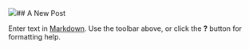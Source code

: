 ![](//assets/media/madeleine.jpg)## A New Post

Enter text in [Markdown](http://daringfireball.net/projects/markdown/). Use the toolbar above, or click the **?** button for formatting help.
